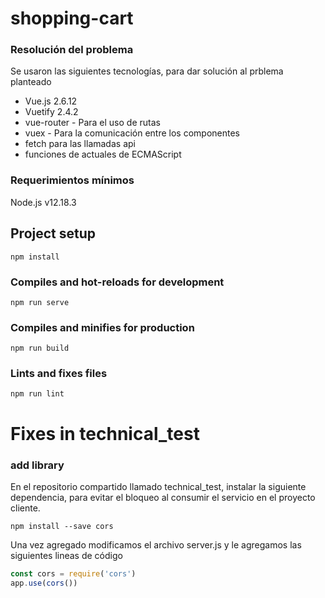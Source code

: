 # shopping-cart

### Resolución del problema

Se usaron las siguientes tecnologías, para dar solución al prblema planteado

-   Vue.js 2.6.12
-   Vuetify 2.4.2
-   vue-router - Para el uso de rutas
-   vuex - Para la comunicación entre los componentes
-   fetch para las llamadas api
-   funciones de actuales de ECMAScript

### Requerimientos mínimos

Node.js v12.18.3

## Project setup

```
npm install
```

### Compiles and hot-reloads for development

```
npm run serve
```

### Compiles and minifies for production

```
npm run build
```

### Lints and fixes files

```
npm run lint
```

# Fixes in technical_test

### add library

En el repositorio compartido llamado technical_test, instalar la siguiente dependencia, para evitar el bloqueo al consumir el servicio en el proyecto cliente.

```
npm install --save cors
```

Una vez agregado modificamos el archivo server.js y le agregamos las siguientes lineas de código

```javascript
const cors = require('cors')
app.use(cors())
```

